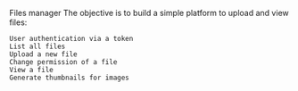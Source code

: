 Files manager
The objective is to build a simple platform to upload and view files:

    User authentication via a token
    List all files
    Upload a new file
    Change permission of a file
    View a file
    Generate thumbnails for images
